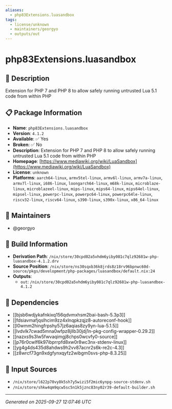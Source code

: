 ```yaml
---
aliases:
  - php83Extensions.luasandbox
tags:
  - license/unknown
  - maintainers/georgyo
  - outputs/out
---
```


# php83Extensions.luasandbox

## 📝 Description

Extension for PHP 7 and PHP 8 to allow safely running untrusted Lua 5.1 code from within PHP

## 📋 Package Information

- **Name**: `php83Extensions.luasandbox`
- **Version**: `4.1.2`
- **Available**: ✅ Yes
- **Broken**: ✅ No
- **Description**: Extension for PHP 7 and PHP 8 to allow safely running untrusted Lua 5.1 code from within PHP
- **Homepage**: [https://www.mediawiki.org/wiki/LuaSandbox](https://www.mediawiki.org/wiki/LuaSandbox)
- **License**: `unknown`
- **Platforms**: `aarch64-linux`, `armv5tel-linux`, `armv6l-linux`, `armv7a-linux`, `armv7l-linux`, `i686-linux`, `loongarch64-linux`, `m68k-linux`, `microblaze-linux`, `microblazeel-linux`, `mips-linux`, `mips64-linux`, `mips64el-linux`, `mipsel-linux`, `powerpc-linux`, `powerpc64-linux`, `powerpc64le-linux`, `riscv32-linux`, `riscv64-linux`, `s390-linux`, `s390x-linux`, `x86_64-linux`
## 👥 Maintainers

- @georgyo


## 🔧 Build Information

- **Derivation Path**: `/nix/store/30cpd02a5vhdm6yiby081c7qlz92681w-php-luasandbox-4.1.2.drv`
- **Source Position**: `/nix/store/ns30sqxb36k8jrds8z18rv96bpnwc60d-source/pkgs/development/php-packages/luasandbox/default.nix:24`
- **Outputs**:
  - `out`:  `/nix/store/30cpd02a5vhdm6yiby081c7qlz92681w-php-luasandbox-4.1.2`

## 🔗 Dependencies

- [[bjsb6wdjykafnkixq156qdvmxhsm2bai-bash-5.3p3]]
- [[fdsiavmafjqslhcim9zz4xlnqpkzqjz8-autoreconf-hook]]
- [[l0wmm2hingfrpshy57jz6aqias8zy9yn-lua-5.1.5]]
- [[lvdvlk7cwad5mna0wfpz8jllb30jdj1n-pkg-config-wrapper-0.29.2]]
- [[nazxs9s3lw5fwvaqimgj8chps0wcvfy0-source]]
- [[p76r0cwlf6k97ibprrpfd8xw0r8wc3nx-stdenv-linux]]
- [[yg4g4ds435d8ahdws9h2vv87acnr2s6k-re2c-4.3]]
- [[z8wrcf73gn9xdgfynxqyfz2wibgm0svs-php-8.3.25]]

## 📁 Input Sources

- `/nix/store/l622p70vy8k5sh7y5wizi5f2mic6ynpg-source-stdenv.sh`
- `/nix/store/shkw4qm9qcw5sc5n1k5jznc83ny02r39-default-builder.sh`

---
*Generated on 2025-09-27 12:07:46 UTC*
